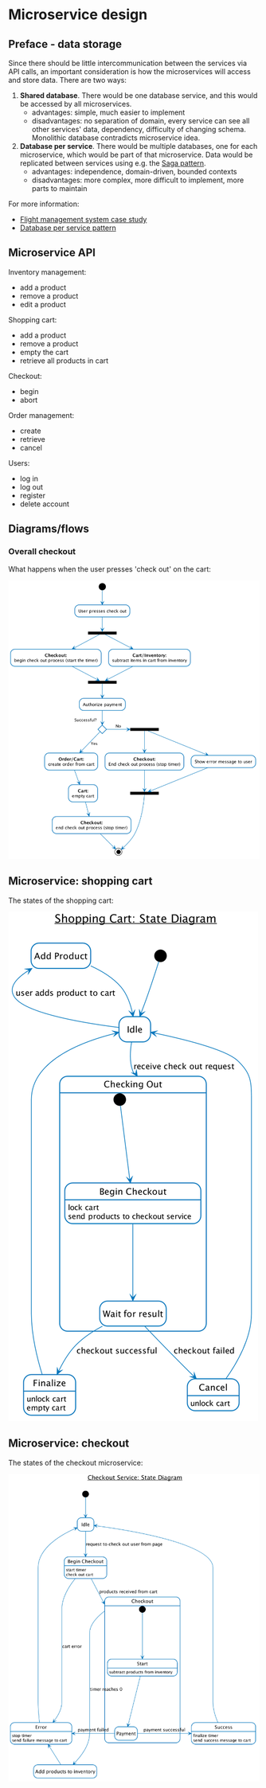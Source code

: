 # Microservice design
## Preface - data storage
Since there should be little intercommunication between the services via API calls, an important consideration is how the microservices will access and store data.
There are two ways:

1. **Shared database**. There would be one database service, and this would be accessed by all microservices.
    * advantages: simple, much easier to implement
    * disadvantages: no separation of domain, every service can see all other services' data, dependency, difficulty of changing schema. Monolithic database contradicts microservice idea.
2. **Database per service**. There would be multiple databases, one for each microservice, which would be part of that microservice. Data would be replicated between services using e.g. the [Saga pattern](https://microservices.io/patterns/data/saga.html).
    * advantages: independence, domain-driven, bounded contexts
    * disadvantages: more complex, more difficult to implement, more parts to maintain

For more information:

* [Flight management system case study](https://blog.christianposta.com/microservices/the-hardest-part-about-microservices-data/)
* [Database per service pattern](https://microservices.io/patterns/data/database-per-service.html)

## Microservice API
Inventory management:

* add a product
* remove a product
* edit a product

Shopping cart:

* add a product
* remove a product
* empty the cart
* retrieve all products in cart

Checkout:

* begin
* abort

Order management:

* create
* retrieve
* cancel

Users:

* log in
* log out
* register
* delete account

## Diagrams/flows
### Overall checkout
What happens when the user presses 'check out' on the cart:

![What happens when the user checks out](diagrams/checkout.png)

## Microservice: shopping cart
The states of the shopping cart:

![Shopping cart state digram](diagrams/cart-service.png)

## Microservice: checkout
The states of the checkout microservice:

![Checkout state diagram](diagrams/checkout-service.png)

